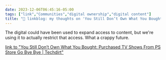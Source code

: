 ```yaml
---
date: 2023-12-06T06:45:16-05:00
tags: ["link","Communities","digital ownership","digital content"]
title: "🔗 linkblog: my thoughts on 'You Still Don’t Own What You Bought: Purchased TV Shows From PS Store Go Bye Bye | Techdirt'"
---
```

The digital could have been used to expand access to content, but we're using it to actually restrict that access. What a crappy future.

[link to "You Still Don’t Own What You Bought: Purchased TV Shows From PS Store Go Bye Bye | Techdirt"](https://www.techdirt.com/2023/12/05/you-still-dont-own-what-you-bought-purchased-tv-shows-from-ps-store-go-bye-bye/)